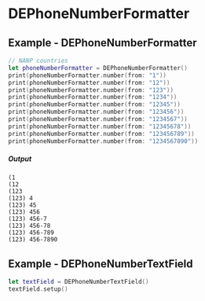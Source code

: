 # **DEPhoneNumberFormatter**

## Example - DEPhoneNumberFormatter
```swift
// NANP countries
let phoneNumberFormatter = DEPhoneNumberFormatter()
print(phoneNumberFormatter.number(from: "1"))
print(phoneNumberFormatter.number(from: "12"))
print(phoneNumberFormatter.number(from: "123"))
print(phoneNumberFormatter.number(from: "1234"))
print(phoneNumberFormatter.number(from: "12345"))
print(phoneNumberFormatter.number(from: "123456"))
print(phoneNumberFormatter.number(from: "1234567"))
print(phoneNumberFormatter.number(from: "12345678"))
print(phoneNumberFormatter.number(from: "123456789"))
print(phoneNumberFormatter.number(from: "1234567890"))
```
##### Output
```
(1
(12
(123
(123) 4
(123) 45
(123) 456
(123) 456-7
(123) 456-78
(123) 456-789
(123) 456-7890
```

## Example - DEPhoneNumberTextField
```swift
let textField = DEPhoneNumberTextField()
textField.setup()
```

